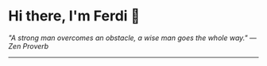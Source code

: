 <h1>Hi there, I'm Ferdi 👋</h1>

<p><em>
  "A strong man overcomes an obstacle, a wise man goes the whole way." — Zen Proverb
</em></p>

---
